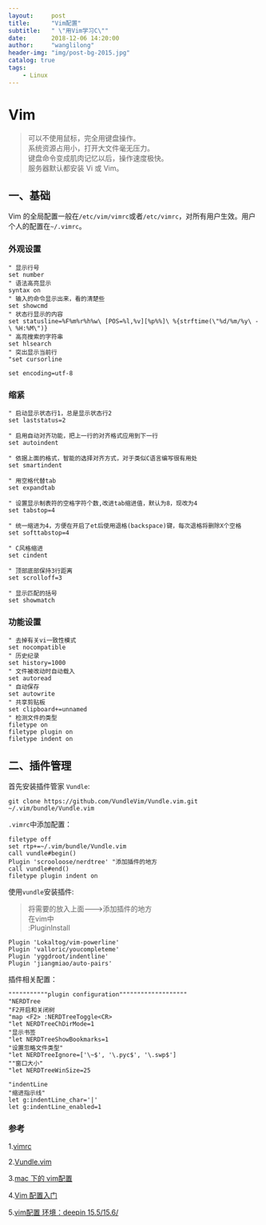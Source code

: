 ```yaml
---
layout:     post
title:      "Vim配置"
subtitle:   " \"用Vim学习C\""
date:       2018-12-06 14:20:00
author:     "wanglilong"
header-img: "img/post-bg-2015.jpg"
catalog: true
tags:
    - Linux
---
```


# Vim

> 可以不使用鼠标，完全用键盘操作。  <br />
> 系统资源占用小，打开大文件毫无压力。  <br />
> 键盘命令变成肌肉记忆以后，操作速度极快。  <br />
> 服务器默认都安装 Vi 或 Vim。


## 一、基础
Vim 的全局配置一般在`/etc/vim/vimrc`或者`/etc/vimrc`，对所有用户生效。用户个人的配置在`~/.vimrc`。

### 外观设置
```vim
" 显示行号
set number
" 语法高亮显示
syntax on
" 输入的命令显示出来，看的清楚些
set showcmd
" 状态行显示的内容
set statusline=%F%m%r%h%w\ [POS=%l,%v][%p%%]\ %{strftime(\"%d/%m/%y\ -\ %H:%M\")}
" 高亮搜索的字符串
set hlsearch
" 突出显示当前行 
"set cursorline

set encoding=utf-8
```

### 缩紧

```vim
" 启动显示状态行1，总是显示状态行2
set laststatus=2

" 启用自动对齐功能，把上一行的对齐格式应用到下一行
set autoindent

" 依据上面的格式，智能的选择对齐方式，对于类似C语言编写很有用处
set smartindent

" 用空格代替tab
set expandtab

" 设置显示制表符的空格字符个数,改进tab缩进值，默认为8，现改为4
set tabstop=4

" 统一缩进为4，方便在开启了et后使用退格(backspace)键，每次退格将删除X个空格
set softtabstop=4

" C风格缩进
set cindent

" 顶部底部保持3行距离
set scrolloff=3

" 显示匹配的括号
set showmatch
```

### 功能设置

```vim
" 去掉有关vi一致性模式
set nocompatible
" 历史纪录
set history=1000
" 文件被改动时自动载入
set autoread
" 自动保存
set autowrite
" 共享剪贴板
set clipboard+=unnamed
" 检测文件的类型
filetype on
filetype plugin on
filetype indent on
```


## 二、插件管理
首先安装插件管家 `Vundle`:

```vim
git clone https://github.com/VundleVim/Vundle.vim.git ~/.vim/bundle/Vundle.vim

```

`.vimrc`中添加配置：

```vim
filetype off
set rtp+=~/.vim/bundle/Vundle.vim
call vundle#begin()
Plugin 'scrooloose/nerdtree' "添加插件的地方
call vundle#end()
filetype plugin indent on
```

使用`vundle`安装插件:

>将需要的放入上面--->添加插件的地方   <br />
>在vim中     <br />
>:PluginInstall

```vim
Plugin 'Lokaltog/vim-powerline'
Plugin 'valloric/youcompleteme'
Plugin 'yggdroot/indentline'
Plugin 'jiangmiao/auto-pairs'
```



插件相关配置：

```vim
"""""""""""plugin configuration"""""""""""""""""""
"NERDTree
"F2开启和关闭树
"map <F2> :NERDTreeToggle<CR>
"let NERDTreeChDirMode=1
"显示书签
"let NERDTreeShowBookmarks=1
"设置忽略文件类型"
"let NERDTreeIgnore=['\~$', '\.pyc$', '\.swp$']
""窗口大小"
"let NERDTreeWinSize=25

"indentLine
"缩进指示线"
let g:indentLine_char='|'
let g:indentLine_enabled=1
```

### 参考

1.[vimrc](https://github.com/amix/vimrc)

2.[Vundle.vim](https://github.com/VundleVim/Vundle.vim)

3.[mac 下的 vim配置](https://www.jianshu.com/p/9fa9bedc259a)

4.[Vim 配置入门](http://www.ruanyifeng.com/blog/2018/09/vimrc.html)

5.[vim配置 环境：deepin 15.5/15.6/](https://www.jianshu.com/p/0a3508fde49d)
